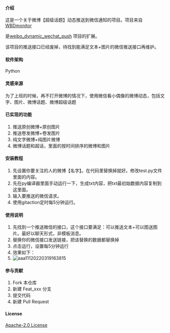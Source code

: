 #### 介绍

这是一个关于微博【超级话题】动态推送到微信通知的项目。项目来自[WBDmonitor](https://github.com/Bla1n/WBDmonitor)

是[weibo_dynamic_wechat_push](https://github.com/liurenjie520/weibo_dynamic_wechat_push) 项目的扩展。

该项目的推送接口已经废掉，待找到能满足文本+图片的微信推送接口再维护。

#### 软件架构
Python

#### 灵感来源

为了上班的时候，再不打开微博的情况下，使用微信看小偶像的微博动态，包括文字、图片、微博话题、微博超级话题

#### 已实现的功能

1. 推送原创微博+原创图片
2. 推送卷发微博+卷发图片
3. 纯文字微博+纯图片微博
4. 微博话题和超话，里面的按时间排序的微博和图片

#### 安装教程

1. 先设置你要关注的人的微博【名字】。在代码里替换掉就好。修改test.py文件里面的内容。
2. 先在py编译器里面手动运行一下，生成txt内容，把txt最初始数据内容复制到这里面。
3. 输入要推送的微信请求。
4. 使用gitaction定时每5分钟运行。


#### 使用说明

1. 先找到一个推送微信的接口，这个接口要满足：可以推送文本+可以图送图片。最好以聊天形式，非模板消息。
2. 替换你的微信接口发送链接，把该替换的数据都替换掉
3. 点击运行，设置每5分钟运行
4. 效果如下：
5. ![aaa11120220319163815](https://user-images.githubusercontent.com/26820680/159114136-9357cd59-9e0c-47b9-bcbe-50b93c4d2a19.png)


#### 参与贡献

1. Fork 本仓库
2. 新建 Feat_xxx 分支
3. 提交代码
4. 新建 Pull Request
#### License
[Apache-2.0 License](https://github.com/liurenjie520/weibo_dynamic_push/blob/main/LICENSE)
